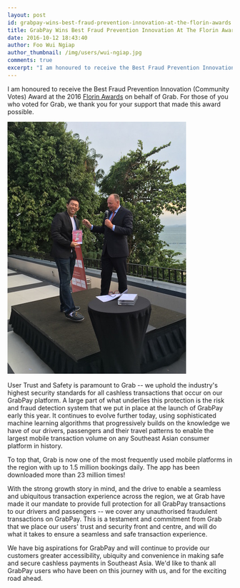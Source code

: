 ```yaml
---
layout: post
id: grabpay-wins-best-fraud-prevention-innovation-at-the-florin-awards
title: GrabPay Wins Best Fraud Prevention Innovation At The Florin Awards
date: 2016-10-12 18:43:40
author: Foo Wui Ngiap
author_thumbnail: /img/users/wui-ngiap.jpg
comments: true
excerpt: "I am honoured to receive the Best Fraud Prevention Innovation (Community Votes) Award at the 2016 Florin Awards on behalf of Grab. For those of you who voted for Grab, we thank you for your support that made this award possible."
---
```


I am honoured to receive the Best Fraud Prevention Innovation (Community Votes) Award at the 2016 [Florin Awards](https://globalpaymentsummit.com/florin-awards/) on behalf of Grab. For those of you who voted for Grab, we thank you for your support that made this award possible.

<div class="post-image-section">
    <img alt="Grab receives Florin Award" src="/img/florin-awards/florin-awards.jpg">
</div>

User Trust and Safety is paramount to Grab -- we uphold the industry's highest security standards for all cashless transactions that occur on our GrabPay platform. A large part of what underlies this protection is the risk and fraud detection system that we put in place at the launch of GrabPay early this year. It continues to evolve further today, using sophisticated machine learning algorithms that progressively builds on the knowledge we have of our drivers, passengers and their travel patterns to enable the largest mobile transaction volume on any Southeast Asian consumer platform in history.

To top that, Grab is now one of the most frequently used mobile platforms in the region with up to 1.5 million bookings daily. The app has been downloaded more than 23 million times!

With the strong growth story in mind, and the drive to enable a seamless and ubiquitous transaction experience across the region, we at Grab have made it our mandate to provide full protection for all GrabPay transactions to our drivers and passengers -- we cover any unauthorised fraudulent transactions on GrabPay. This is a testament and commitment from Grab that we place our users' trust and security front and centre, and will do what it takes to ensure a seamless and safe transaction experience.

We have big aspirations for GrabPay and will continue to provide our customers greater accessibility, ubiquity and convenience in making safe and secure cashless payments in Southeast Asia. We'd like to thank all GrabPay users who have been on this journey with us, and for the exciting road ahead.
